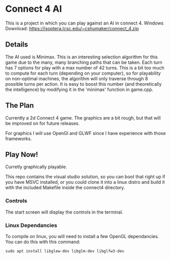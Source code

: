 # Connect 4 AI
This is a project in which you can play against an AI in connect 4.
Windows Download: https://isoptera.lcsc.edu/~cshumaker/connect_4.zip

## Details
The AI used is Minimax. This is an interesting selection algorithm for this game due to the many, many branching paths that can be taken. Each turn has 7 options for play with a max number of 42 turns. This is a bit too much to compute for each turn (depending on your computer), so for playability on non-optimal machines, the algorithm will only traverse through 8 possible turns per action. It is easy to boost this number (and theoretically the intelligence) by modifying it in the 'minimax' function in game.cpp.

## The Plan
Currently a 2d Connect 4 game. The graphics are a bit rough, but that will be improved on for future releases. 

For graphics I will use OpenGl and GLWF since I have experience with those frameworks.

## Play Now!
Curretly graphically playable.

This repo contains the visual studio solution, so you can boot that right up if you have MSVC installed, or you could clone it into a linux distro and build it with the included Makefile inside the connect4 directory.
### Controls
The start screen will display the controls in the terminal.

### Linux Dependancies
To compile on linux, you will need to install a few OpenGL dependancies. You can do this with this command:
```
sudo apt install libglew-dev libglm-dev libglfw3-dev
```
